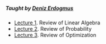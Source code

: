 ##### Taught by [Deniz Erdogmus](https://scholar.google.com/citations?hl=en&user=ivq0KKMAAAAJ&view_op=list_works)

* [Lecture 1](https://github.com/rohinarora/EECE5644-Machine_Learning/blob/master/L1.md). Review of Linear Algebra
* [Lecture 2](https://github.com/rohinarora/EECE5644-Machine_Learning/blob/master/L2.md). Review of Probability
* [Lecture 3](https://github.com/rohinarora/EECE5644-Machine_Learning/blob/master/L3.md). Review of Optimization

